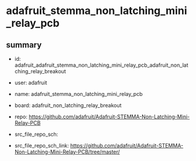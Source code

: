 # adafruit_stemma_non_latching_mini_relay_pcb
 
## summary 
* id: adafruit_adafruit_stemma_non_latching_mini_relay_pcb_adafruit_non_latching_relay_breakout
* user: adafruit
* name: adafruit_stemma_non_latching_mini_relay_pcb
* board: adafruit_non_latching_relay_breakout
* repo: https://github.com/adafruit/Adafruit-STEMMA-Non-Latching-Mini-Relay-PCB



* src_file_repo_sch: 
* src_file_repo_sch_link: https://github.com/adafruit/Adafruit-STEMMA-Non-Latching-Mini-Relay-PCB/tree/master/






